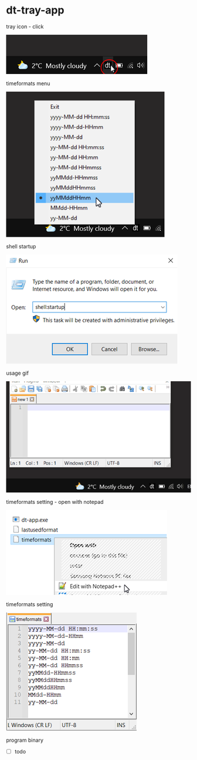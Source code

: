 # dt-tray-app

tray icon - click 

![](https://github.com/ineskavalenka/dt-tray-app/blob/main/img/220219235205.png)  

timeformats menu

![](https://github.com/ineskavalenka/dt-tray-app/blob/main/img/220219235948.png)  

shell startup

![](https://github.com/ineskavalenka/dt-tray-app/blob/main/img/220220121816.png)  

usage gif

![](https://github.com/ineskavalenka/dt-tray-app/blob/main/img/220211152332.gif)  

timeformats setting - open with notepad

![](https://github.com/ineskavalenka/dt-tray-app/blob/main/img/220220000330.png)  

timeformats setting

![](https://github.com/ineskavalenka/dt-tray-app/blob/main/img/220219235912.png)  

program binary

  - [ ] todo

